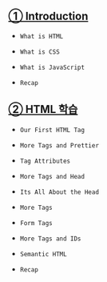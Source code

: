 ## <a href="./introduction.md">① Introduction</a>

- `What is HTML`

- `What is CSS`

- `What is JavaScript`

- `Recap`

## <a href="./learning_html.md">② HTML 학습</a>

- `Our First HTML Tag`

- `More Tags and Prettier`

- `Tag Attributes`

- `More Tags and Head`

- `Its All About the Head`

- `More Tags`

- `Form Tags`

- `More Tags and IDs`

- `Semantic HTML`

- `Recap`
